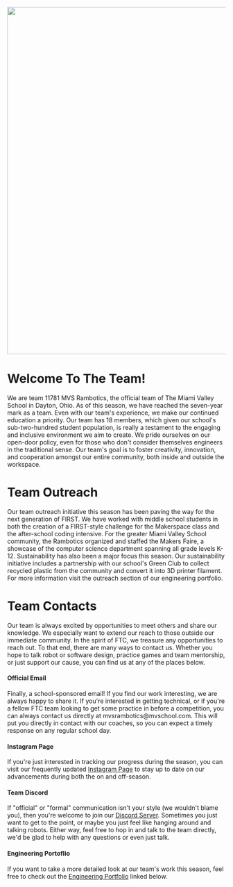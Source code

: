 <p align="center">
  <img src="https://drive.google.com/uc?id=1kTGbjSylOdVbCk655AmCiFTGAwKCXirz" width=800 />
</p>

# Welcome To The Team!

<p>
We are team 11781 MVS Rambotics, the official team of The Miami Valley School in Dayton, Ohio. As of this season, we have reached the seven-year mark as a team. Even with our team's experience, we make our continued education a priority. Our team has 18 members, which given our school's sub-two-hundred student population, is really a testament to the engaging and inclusive environment we aim to create. We pride ourselves on our open-door policy, even for those who don't consider themselves engineers in the traditional sense. Our team's goal is to foster creativity, innovation, and cooperation amongst our entire community, both inside and outside the workspace.
</p>

# Team Outreach

<p>
Our team outreach initiative this season has been paving the way for the next generation of FIRST. We have worked with middle school students in both the creation of a FIRST-style challenge for the Makerspace class and the after-school coding intensive. For the greater Miami Valley School community, the Rambotics organized and staffed the Makers Faire, a showcase of the computer science department spanning all grade levels K-12. Sustainability has also been a major focus this season. Our sustainability initiative includes a partnership with our school's Green Club to collect recycled plastic from the community and convert it into 3D printer filament. For more information visit the outreach section of our engineering portfolio.
</p>

# Team Contacts

<p>
Our team is always excited by opportunities to meet others and share our knowledge. We especially want to extend our reach to those outside our immediate community. In the spirit of FTC, we treasure any opportunities to reach out. To that end, there are many ways to contact us. Whether you hope to talk robot or software design, practice games and team mentorship, or just support our cause, you can find us at any of the places below.
</p>

#### Official Email

<p>
Finally, a school-sponsored email! If you find our work interesting, we are always happy to share it. If you're interested in getting technical, or if you're a fellow FTC team looking to get some practice in before a competition, you can always contact us directly at mvsrambotics@mvschool.com. This will put you directly in contact with our coaches, so you can expect a timely response on any regular school day.
</p>

#### Instagram Page

<p>
If you're just interested in tracking our progress during the season, you can visit our frequently updated <a href="https://instagram.com/mvs_rambotics?igshid=Zjc2ZTc4Nzk">Instagram Page</a> to stay up to date on our advancements during both the on and off-season.
</p>

#### Team Discord

<p>
If "official" or "formal" communication isn't your style (we wouldn't blame you), then you're welcome to join our <a href="https://discord.gg/E8jsaMf2SU">Discord Server</a>. Sometimes you just want to get to the point, or maybe you just feel like hanging around and talking robots. Either way, feel free to hop in and talk to the team directly, we'd be glad to help with any questions or even just talk.
</p>

#### Engineering Portoflio

<p>
If you want to take a more detailed look at our team's work this season, feel free to check out the <a href="https://docs.google.com/presentation/d/125iVFsQUS1gRG-CaEwGITteTxbvRWXyewwLnq3R5Prw/edit?usp=sharing">Engineering Portfolio</a> linked below.
</p>
